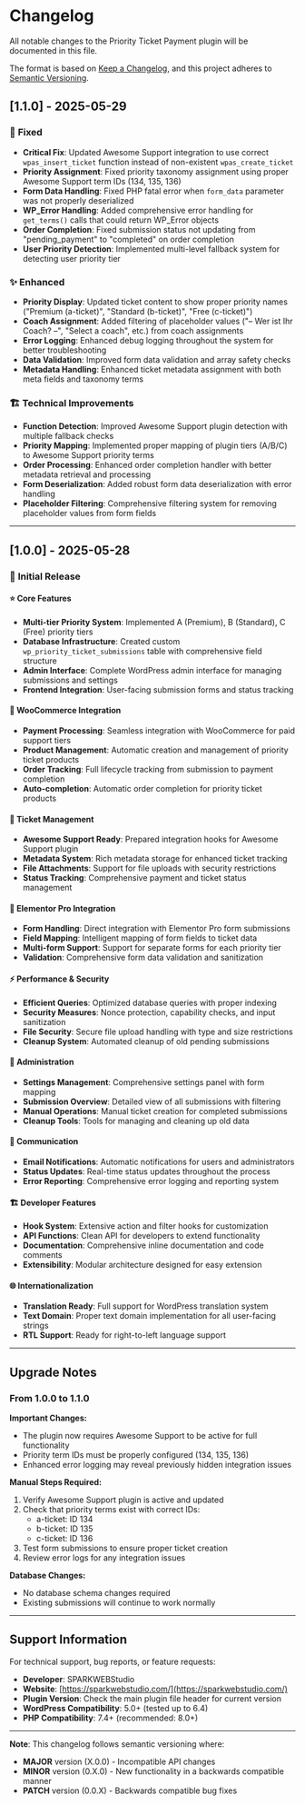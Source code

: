 # Changelog

All notable changes to the Priority Ticket Payment plugin will be documented in this file.

The format is based on [Keep a Changelog](https://keepachangelog.com/en/1.0.0/),
and this project adheres to [Semantic Versioning](https://semver.org/spec/v2.0.0.html).

## [1.1.0] - 2025-05-29

### 🔧 **Fixed**
- **Critical Fix**: Updated Awesome Support integration to use correct `wpas_insert_ticket` function instead of non-existent `wpas_create_ticket`
- **Priority Assignment**: Fixed priority taxonomy assignment using proper Awesome Support term IDs (134, 135, 136)
- **Form Data Handling**: Fixed PHP fatal error when `form_data` parameter was not properly deserialized
- **WP_Error Handling**: Added comprehensive error handling for `get_terms()` calls that could return WP_Error objects
- **Order Completion**: Fixed submission status not updating from "pending_payment" to "completed" on order completion
- **User Priority Detection**: Implemented multi-level fallback system for detecting user priority tier

### ✨ **Enhanced**
- **Priority Display**: Updated ticket content to show proper priority names ("Premium (a-ticket)", "Standard (b-ticket)", "Free (c-ticket)")
- **Coach Assignment**: Added filtering of placeholder values ("– Wer ist Ihr Coach? –", "Select a coach", etc.) from coach assignments
- **Error Logging**: Enhanced debug logging throughout the system for better troubleshooting
- **Data Validation**: Improved form data validation and array safety checks
- **Metadata Handling**: Enhanced ticket metadata assignment with both meta fields and taxonomy terms

### 🏗️ **Technical Improvements**
- **Function Detection**: Improved Awesome Support plugin detection with multiple fallback checks
- **Priority Mapping**: Implemented proper mapping of plugin tiers (A/B/C) to Awesome Support priority terms
- **Order Processing**: Enhanced order completion handler with better metadata retrieval and processing
- **Form Deserialization**: Added robust form data deserialization with error handling
- **Placeholder Filtering**: Comprehensive filtering system for removing placeholder values from form fields

---

## [1.0.0] - 2025-05-28

### 🎉 **Initial Release**

#### ⭐ **Core Features**
- **Multi-tier Priority System**: Implemented A (Premium), B (Standard), C (Free) priority tiers
- **Database Infrastructure**: Created custom `wp_priority_ticket_submissions` table with comprehensive field structure
- **Admin Interface**: Complete WordPress admin interface for managing submissions and settings
- **Frontend Integration**: User-facing submission forms and status tracking

#### 🛒 **WooCommerce Integration**
- **Payment Processing**: Seamless integration with WooCommerce for paid support tiers
- **Product Management**: Automatic creation and management of priority ticket products
- **Order Tracking**: Full lifecycle tracking from submission to payment completion
- **Auto-completion**: Automatic order completion for priority ticket products

#### 🎫 **Ticket Management**
- **Awesome Support Ready**: Prepared integration hooks for Awesome Support plugin
- **Metadata System**: Rich metadata storage for enhanced ticket tracking
- **File Attachments**: Support for file uploads with security restrictions
- **Status Tracking**: Comprehensive payment and ticket status management

#### 🎨 **Elementor Pro Integration**
- **Form Handling**: Direct integration with Elementor Pro form submissions
- **Field Mapping**: Intelligent mapping of form fields to ticket data
- **Multi-form Support**: Support for separate forms for each priority tier
- **Validation**: Comprehensive form data validation and sanitization

#### ⚡ **Performance & Security**
- **Efficient Queries**: Optimized database queries with proper indexing
- **Security Measures**: Nonce protection, capability checks, and input sanitization
- **File Security**: Secure file upload handling with type and size restrictions
- **Cleanup System**: Automated cleanup of old pending submissions

#### 🔧 **Administration**
- **Settings Management**: Comprehensive settings panel with form mapping
- **Submission Overview**: Detailed view of all submissions with filtering
- **Manual Operations**: Manual ticket creation for completed submissions
- **Cleanup Tools**: Tools for managing and cleaning up old data

#### 📧 **Communication**
- **Email Notifications**: Automatic notifications for users and administrators
- **Status Updates**: Real-time status updates throughout the process
- **Error Reporting**: Comprehensive error logging and reporting system

#### 🏗️ **Developer Features**
- **Hook System**: Extensive action and filter hooks for customization
- **API Functions**: Clean API for developers to extend functionality
- **Documentation**: Comprehensive inline documentation and code comments
- **Extensibility**: Modular architecture designed for easy extension

#### 🌐 **Internationalization**
- **Translation Ready**: Full support for WordPress translation system
- **Text Domain**: Proper text domain implementation for all user-facing strings
- **RTL Support**: Ready for right-to-left language support

---

## Upgrade Notes

### From 1.0.0 to 1.1.0

**Important Changes:**
- The plugin now requires Awesome Support to be active for full functionality
- Priority term IDs must be properly configured (134, 135, 136)
- Enhanced error logging may reveal previously hidden integration issues

**Manual Steps Required:**
1. Verify Awesome Support plugin is active and updated
2. Check that priority terms exist with correct IDs:
   - a-ticket: ID 134
   - b-ticket: ID 135  
   - c-ticket: ID 136
3. Test form submissions to ensure proper ticket creation
4. Review error logs for any integration issues

**Database Changes:**
- No database schema changes required
- Existing submissions will continue to work normally

---

## Support Information

For technical support, bug reports, or feature requests:

- **Developer**: SPARKWEBStudio
- **Website**: [https://sparkwebstudio.com/](https://sparkwebstudio.com/)
- **Plugin Version**: Check the main plugin file header for current version
- **WordPress Compatibility**: 5.0+ (tested up to 6.4)
- **PHP Compatibility**: 7.4+ (recommended: 8.0+)

---

**Note**: This changelog follows semantic versioning where:
- **MAJOR** version (X.0.0) - Incompatible API changes
- **MINOR** version (0.X.0) - New functionality in a backwards compatible manner  
- **PATCH** version (0.0.X) - Backwards compatible bug fixes 